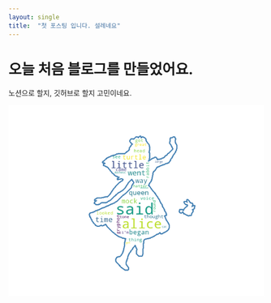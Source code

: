 ```yaml
---
layout: single
title:  "첫 포스팅 입니다. 설레네요"
---
```


# 오늘 처음 블로그를 만들었어요.

노션으로 할지, 깃허브로 할지 고민이네요.

![alice](../images/2022-07-24-myfirst/alice.png)
